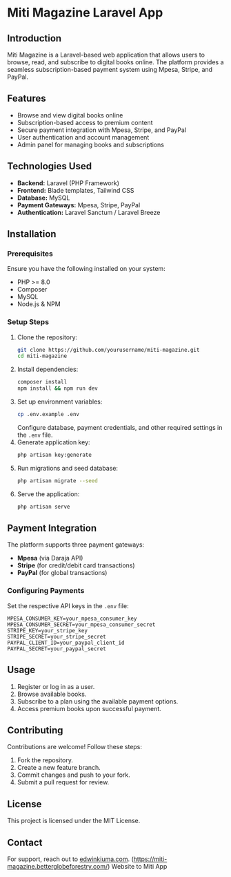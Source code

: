 # Miti Magazine Laravel App

## Introduction
Miti Magazine is a Laravel-based web application that allows users to browse, read, and subscribe to digital books online. The platform provides a seamless subscription-based payment system using Mpesa, Stripe, and PayPal.

## Features
- Browse and view digital books online
- Subscription-based access to premium content
- Secure payment integration with Mpesa, Stripe, and PayPal
- User authentication and account management
- Admin panel for managing books and subscriptions

## Technologies Used
- **Backend:** Laravel (PHP Framework)
- **Frontend:** Blade templates, Tailwind CSS
- **Database:** MySQL
- **Payment Gateways:** Mpesa, Stripe, PayPal
- **Authentication:** Laravel Sanctum / Laravel Breeze

## Installation

### Prerequisites
Ensure you have the following installed on your system:
- PHP >= 8.0
- Composer
- MySQL
- Node.js & NPM

### Setup Steps
1. Clone the repository:
   ```sh
   git clone https://github.com/yourusername/miti-magazine.git
   cd miti-magazine
   ```
2. Install dependencies:
   ```sh
   composer install
   npm install && npm run dev
   ```
3. Set up environment variables:
   ```sh
   cp .env.example .env
   ```
   Configure database, payment credentials, and other required settings in the `.env` file.
4. Generate application key:
   ```sh
   php artisan key:generate
   ```
5. Run migrations and seed database:
   ```sh
   php artisan migrate --seed
   ```
6. Serve the application:
   ```sh
   php artisan serve
   ```

## Payment Integration
The platform supports three payment gateways:
- **Mpesa** (via Daraja API)
- **Stripe** (for credit/debit card transactions)
- **PayPal** (for global transactions)

### Configuring Payments
Set the respective API keys in the `.env` file:
```env
MPESA_CONSUMER_KEY=your_mpesa_consumer_key
MPESA_CONSUMER_SECRET=your_mpesa_consumer_secret
STRIPE_KEY=your_stripe_key
STRIPE_SECRET=your_stripe_secret
PAYPAL_CLIENT_ID=your_paypal_client_id
PAYPAL_SECRET=your_paypal_secret
```

## Usage
1. Register or log in as a user.
2. Browse available books.
3. Subscribe to a plan using the available payment options.
4. Access premium books upon successful payment.

## Contributing
Contributions are welcome! Follow these steps:
1. Fork the repository.
2. Create a new feature branch.
3. Commit changes and push to your fork.
4. Submit a pull request for review.

## License
This project is licensed under the MIT License.

## Contact
For support, reach out to [edwinkiuma.com](mailto:edwinkiuma.com).
(https://miti-magazine.betterglobeforestry.com/) Website to Miti App

